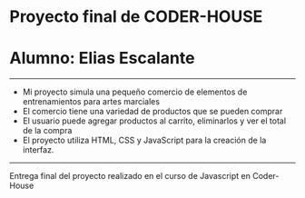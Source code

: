 # Proyecto final de CODER-HOUSE
# Alumno: Elias Escalante

----

- Mi proyecto simula una pequeño comercio de elementos de entrenamientos para artes marciales
- El comercio tiene una variedad de productos que se pueden comprar
- El usuario puede agregar productos al carrito, eliminarlos y ver el total de la compra
- El proyecto utiliza HTML, CSS y JavaScript para la creación de la interfaz.
 ---


Entrega final del proyecto realizado en el curso de Javascript en Coder-House
